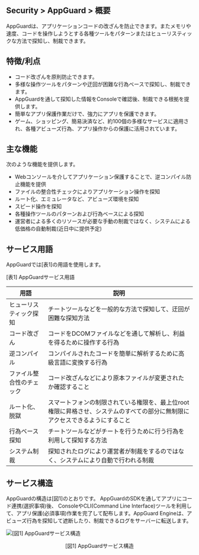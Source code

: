 ## Security > AppGuard > 概要

AppGuardは、アプリケーションコードの改ざんを防止できます。またメモリや速度、コードを操作しようとする各種ツールをパターンまたはヒューリスティックな方法で探知し、制裁できます。

## 特徴/利点

* コード改ざんを原則防止できます。
* 多様な操作ツールをパターンや迂回が困難な行為ベースで探知し、制裁できます。
* AppGuardを通して探知した情報をConsoleで確認後、制裁できる根拠を提供します。
* 簡単なアプリ保護作業だけで、強力にアプリを保護できます。
* ゲーム、ショッピング、簡易決済など、約100個の多様なサービスに適用され、各種アビューズ行為、アプリ操作からの保護に活用されています。

## 主な機能

次のような機能を提供します。

* Webコンソールを介してアプリケーション保護することで、逆コンパイル防止機能を提供
* ファイルの整合性チェックによりアプリケーション操作を探知
* ルート化、エミュレータなど、アビューズ環境を探知
* スピード操作を探知
* 各種操作ツールのパターンおよび行為ベースによる探知
* 運営者による多くのリソースが必要な手動の制裁ではなく、システムによる低価格の自動制裁(近日中に提供予定)

## サービス用語

AppGuardでは[表1]の用語を使用します。

[表1] AppGuardサービス用語

| 用語     | 説明                                                                    |
| -------- | ----------------------------------------------------------------------- |
| ヒューリスティック探知 | チートツールなどを一般的な方法で探知して、迂回が困難な探知方法 |
| コード改ざん  | コードをDCOMファイルなどを通して解析し、利益を得るために操作する行為                             |
| 逆コンパイル   | コンパイルされたコードを簡単に解析するために高級言語に変換する行為 |
| ファイル整合性のチェック  | コード改ざんなどにより原本ファイルが変更されたか確認すること |
| ルート化、脱獄  | スマートフォンの制限されている権限を、最上位root権限に昇格させ、システムのすべての部分に無制限にアクセスできるようにすること |
| 行為ベース探知 | チートツールなどがチートを行うために行う行為を利用して探知する方法                                   |
| システム制裁 | 探知されたログにより運営者が制裁をするのではなく、システムにより自動で行われる制裁                 |

## サービス構造

AppGuardの構造は[図1]のとおりです。
AppGuardのSDKを通してアプリにコード連携(選択事項)後、 ConsoleやCLI(Command Line Interface)ツールを利用して、アプリ保護(必須事項)作業を完了して配布します。AppGuard Engineは、アビューズ行為を探知して遮断したり、制裁できるログをサーバーに転送します。

![[図1] AppGuardサービス構造](http://static.toastoven.net/prod_appguard/Overview_figure1.png)
<center>[図1] AppGuardサービス構造</center>
